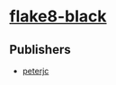 # [flake8-black](https://pypi.org/project/flake8-black)



## Publishers
- [peterjc](https://pypi.org/user/peterjc)

